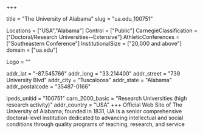 
+++

title = "The University of Alabama"
slug = "ua.edu_100751"

Locations = ["USA","Alabama"]
Control = ["Public"]
CarnegieClassification = ["Doctoral/Research Universities--Extensive"]
AthleticConferences = ["Southeastern Conference"]
InstitutionalSize = ["20,000 and above"]
domain = ["ua.edu"]

Logo = ""

addr_lat = "-87.545766"
addr_long = "33.214400"
addr_street = "739 University Blvd"
addr_city = "Tuscaloosa"
addr_state = "Alabama"
addr_postalcode = "35487-0166"

ipeds_unitid = "100751"
carn_2000_basic = "Research Universities (high research activity)"
addr_country = "USA"
+++
    Official Web Site of The University of Alabama; founded in 1831, UA is a senior comprehensive doctoral-level institution dedicated to advancing intellectual and social conditions through quality programs of teaching, research, and service
